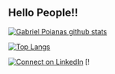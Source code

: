 ## Hello People!!

[![Gabriel Poianas github stats](https://github-readme-stats.vercel.app/api?username=gabrielpoianas&theme=dark&show_icons=true&count_private=true)](https://github.com/gabrielpoianas)

[![Top Langs](https://github-readme-stats.vercel.app/api/top-langs/?username=gabrielpoianas&layout=compact&theme=dark)](https://github.com/gabrielpoianas/)

[![Connect on LinkedIn](https://img.shields.io/badge/--linkedin?label=LinkedIn&logo=LinkedIn&style=social)](https://www.linkedin.com/in/gabrielpoianas/)          [!

